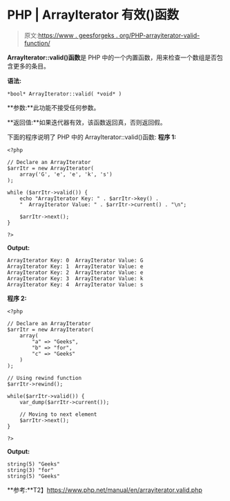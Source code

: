 # PHP | ArrayIterator 有效()函数

> 原文:[https://www . geesforgeks . org/PHP-arrayiterator-valid-function/](https://www.geeksforgeeks.org/php-arrayiterator-valid-function/)

**ArrayIterator::valid()函数**是 PHP 中的一个内置函数，用来检查一个数组是否包含更多的条目。

**语法:**

```
*bool* ArrayIterator::valid( *void* )
```

**参数:**此功能不接受任何参数。

**返回值:**如果迭代器有效，该函数返回真，否则返回假。

下面的程序说明了 PHP 中的 ArrayIterator::valid()函数:
**程序 1:**

```
<?php

// Declare an ArrayIterator
$arrItr = new ArrayIterator(
    array('G', 'e', 'e', 'k', 's')
);

while ($arrItr->valid()) {
    echo "ArrayIterator Key: " . $arrItr->key() .
    "  ArrayIterator Value: " . $arrItr->current() . "\n";

    $arrItr->next();
}

?>
```

**Output:**

```
ArrayIterator Key: 0  ArrayIterator Value: G
ArrayIterator Key: 1  ArrayIterator Value: e
ArrayIterator Key: 2  ArrayIterator Value: e
ArrayIterator Key: 3  ArrayIterator Value: k
ArrayIterator Key: 4  ArrayIterator Value: s

```

**程序 2:**

```
<?php

// Declare an ArrayIterator
$arrItr = new ArrayIterator(
    array(
        "a" => "Geeks",
        "b" => "for",
        "c" => "Geeks"
    )
);

// Using rewind function 
$arrItr->rewind(); 

while($arrItr->valid()) { 
    var_dump($arrItr->current()); 

    // Moving to next element 
    $arrItr->next(); 
} 

?>
```

**Output:**

```
string(5) "Geeks"
string(3) "for"
string(5) "Geeks"

```

**参考:**T2】https://www.php.net/manual/en/arrayiterator.valid.php